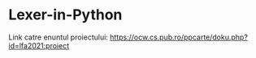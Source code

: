 # Lexer-in-Python
Link catre enuntul proiectului:
https://ocw.cs.pub.ro/ppcarte/doku.php?id=lfa2021:proiect

